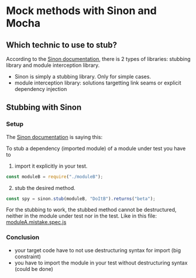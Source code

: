 # Mock methods with Sinon and Mocha

## Which technic to use to stub?

According to the [Sinon documentation](https://sinonjs.org/how-to/stub-dependency/),
there is 2 types of libraries: stubbing library and module interception library.

- Sinon is simply a stubbing library. Only for simple cases.
- module interception library: solutions targetting link seams or explicit dependency injection

## Stubbing with Sinon

### Setup

The [Sinon documentation](https://sinonjs.org/how-to/stub-dependency/) is saying this:

To stub a dependency (imported module) of a module under test you have to

1. import it explicitly in your test.

```js
const moduleB = require("./moduleB");
```

2. stub the desired method.

```js
const spy = sinon.stub(moduleB, "DoItB").returns("beta");
```

For the stubbing to work, the stubbed method cannot be destructured, neither in the module under test nor in the test. Like in this file: [moduleA.mistake.spec.js](./moduleA.mistake.spec.js)

### Conclusion

- your target code have to not use destructuring syntax for import (big constraint)
- you have to import the module in your test without destructuring syntax (could be done)
